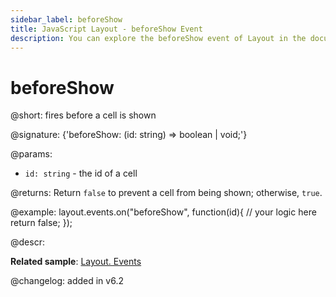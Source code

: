 ```yaml
---
sidebar_label: beforeShow
title: JavaScript Layout - beforeShow Event 
description: You can explore the beforeShow event of Layout in the documentation of the DHTMLX JavaScript UI library. Browse developer guides and API reference, try out code examples and live demos, and download a free 30-day evaluation version of DHTMLX Suite.
---
```


# beforeShow

@short: fires before a cell is shown

@signature: {'beforeShow: (id: string) => boolean | void;'}

@params:
- `id: string` - the id of a cell

@returns:
Return `false` to prevent a cell from being shown; otherwise, `true`.

@example:
layout.events.on("beforeShow", function(id){
    // your logic here
    return false;
});

@descr:

**Related sample**: [Layout. Events](https://snippet.dhtmlx.com/fyxw0map)

@changelog:
added in v6.2

